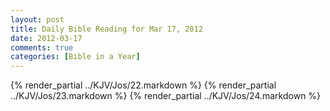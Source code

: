 ```yaml
---
layout: post
title: Daily Bible Reading for Mar 17, 2012
date: 2012-03-17
comments: true
categories: [Bible in a Year]
---
```

{% render_partial ../KJV/Jos/22.markdown %}
{% render_partial ../KJV/Jos/23.markdown %}
{% render_partial ../KJV/Jos/24.markdown %}
